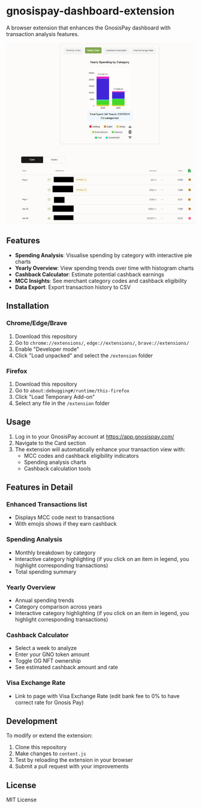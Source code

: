 # gnosispay-dashboard-extension
A browser extension that enhances the GnosisPay dashboard with transaction analysis features.

![Extension Screenshot](extension.png)

## Features

- **Spending Analysis**: Visualise spending by category with interactive pie charts
- **Yearly Overview**: View spending trends over time with histogram charts
- **Cashback Calculator**: Estimate potential cashback earnings
- **MCC Insights**: See merchant category codes and cashback eligibility
- **Data Export**: Export transaction history to CSV

## Installation

### Chrome/Edge/Brave

1. Download this repository
2. Go to `chrome://extensions/`, `edge://extensions/`, `brave://extensions/`
3. Enable "Developer mode"
4. Click "Load unpacked" and select the `/extension` folder

### Firefox

1. Download this repository
2. Go to `about:debugging#/runtime/this-firefox`
3. Click "Load Temporary Add-on"
4. Select any file in the `/extension` folder

## Usage

1. Log in to your GnosisPay account at https://app.gnosispay.com/
2. Navigate to the Card section
3. The extension will automatically enhance your transaction view with:
   - MCC codes and cashback eligibility indicators
   - Spending analysis charts
   - Cashback calculation tools

## Features in Detail

### Enhanced Transactions list
- Displays MCC code next to transactions
- With emojis shows if they earn cashback

### Spending Analysis
- Monthly breakdown by category
- Interactive category highlighting (if you click on an item in legend, you highlight corresponding transactions)
- Total spending summary

### Yearly Overview
- Annual spending trends
- Category comparison across years
- Interactive category highlighting (if you click on an item in legend, you highlight corresponding transactions)

### Cashback Calculator
- Select a week to analyze
- Enter your GNO token amount
- Toggle OG NFT ownership
- See estimated cashback amount and rate

### Visa Exchange Rate
- Link to page with Visa Exchange Rate (edit bank fee to 0% to have correct rate for Gnosis Pay)

## Development

To modify or extend the extension:

1. Clone this repository
2. Make changes to `content.js`
3. Test by reloading the extension in your browser
4. Submit a pull request with your improvements

## License

MIT License
